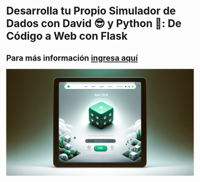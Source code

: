 # Desarrolla tu Propio Simulador de Dados con David 😎 y  Python 🐍: De Código a Web con Flask
## Para más información <a href="https://www.youtube.com/@jdav777">ingresa aquí</a>
<img src="Simulador%20de%20Dados%20en%20Python.jpg">
